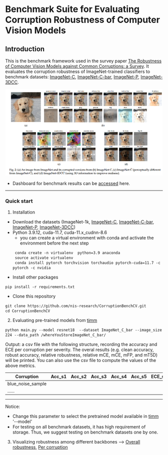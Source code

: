 # Benchmark Suite for Evaluating Corruption Robustness of Computer Vision Models
## Introduction
This is the benchmark framework used in the survey paper [The Robustness of Computer Vision Models against Common Corruptions: a Survey](https://arxiv.org/abs/2305.06024). It evaluates the corruption robustness of ImageNet-trained classifiers to benchmark datasets: [ImageNet-C](https://github.com/hendrycks/robustness), [ImageNet-C-bar](https://github.com/facebookresearch/augmentation-corruption), [ImageNet-P](https://github.com/hendrycks/robustness), [ImageNet-3DCC](https://github.com/EPFL-VILAB/3DCommonCorruptions).


<p align="center"><img src="figures/teaser.png" width="700"></p>
 

* Dashboard for benchmark results can be [accessed](http) here.

 ---
 ### Quick start
1. Installation

 
  * Download the datasets (ImageNet-1k, [ImageNet-C](https://github.com/hendrycks/robustness), [ImageNet-C-bar](https://github.com/facebookresearch/augmentation-corruption), [ImageNet-P](https://github.com/hendrycks/robustness), [ImageNet-3DCC](https://github.com/EPFL-VILAB/3DCommonCorruptions))  
  * Python 3.9.12, cuda-11.7, cuda-11.x_cudnn-8.6 
	* you can create a virtual environment with conda and activate the environment before the next step 
	```
	 conda create -n virtualenv  python=3.9 anaconda
 	 source activate virtualenv
 	 conda install pytorch torchvision torchaudio pytorch-cuda=11.7 -c pytorch -c nvidia
	```
  * Install other packages
   ```
   pip install -r requirements.txt
   ```
  
  * Clone this repository
  ```
  git clone https://github.com/nis-research/CorruptionBenchCV.git
  cd CorruptionBenchCV
  ```
2. Evaluating pre-trained models from [timm](https://huggingface.co/models?sort=downloads&search=bit)
 
 ``` 
 python main.py --model resnet18  --dataset ImageNet_C_bar --image_size 224 --data_path /whereYouStoreImageNet_C_bar/
 ```

Output: a csv file with the following structure, recording the accuracy and ECE per corruption per severity. The overal results (e.g. clean accuracy, robust accuracy, relative robustness, relative mCE, mCE, mFP, and mT5D) will be printed. You can also use the csv file to compute the values of the above metrics.
 


|Corruption|	Acc_s1|	Acc_s2	|Acc_s3	|Acc_s4| Acc_s5	|ECE_s1	|ECE_s2|	ECE_s3|	ECE_s4|	ECE_s5|
| --- | --- | --- | --- | --- | --- | --- | --- | --- | --- | --- |
|blue_noise_sample	| | | | | | | | | | |
| ......	| | | | | | | | | | |
 ---
 Notice: 
 *  Change this parameter to select the pretrained model available in [timm](https://huggingface.co/models?sort=downloads&search=bit)  '--model'
 *  For testing on all benchmark datasets, it has high requirement of storage. Thus, we suggest testing on benchmark datasets one by one. 

3. Visualizing robustness among different backbones --> [Overall robustness](plot_benchmark_overall.ipynb),  [Per corruption](plot_benchmark_per_corruption.ipynb)
  
